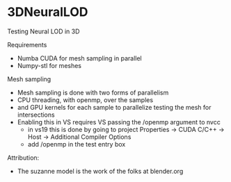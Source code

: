 # 3DNeuralLOD
Testing Neural LOD in 3D

Requirements
- Numba CUDA for mesh sampling in parallel
- Numpy-stl for meshes

Mesh sampling
- Mesh sampling is done with two forms of parallelism
- CPU threading, with openmp, over the samples
- and GPU kernels for each sample to parallelize testing the mesh for intersections
- Enabling this in VS requires VS passing the /openmp argument to nvcc
  - in vs19 this is done by going to project Properties -> CUDA C/C++ -> Host -> Additional Compiler Options
  - add /openmp in the test entry box

Attribution:
- The suzanne model is the work of the folks at blender.org
